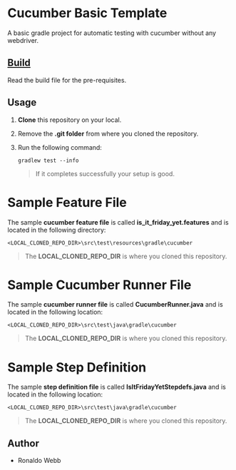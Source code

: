 # Cucumber Basic Template

A basic gradle project for automatic testing with cucumber without any webdriver.

## [Build](BUILD.md)

Read the build file for the pre-requisites.

## Usage

1. **Clone** this repository on your local.

2. Remove the **.git folder** from where you cloned the repository.

3. Run the following command:

   ```
   gradlew test --info
   ```

   > If it completes successfully your setup is good.

# Sample Feature File

The sample **cucumber feature file** is called **is_it_friday_yet.features** and is located in the following directory:

```
<LOCAL_CLONED_REPO_DIR>\src\test\resources\gradle\cucumber
```

> The **LOCAL_CLONED_REPO_DIR** is where you cloned this repository.

# Sample Cucumber Runner File

The sample **cucumber runner file** is called **CucumberRunner.java** and is located in the following location:

```
<LOCAL_CLONED_REPO_DIR>\src\test\java\gradle\cucumber
```

> The **LOCAL_CLONED_REPO_DIR** is where you cloned this repository.

# Sample Step Definition

The sample **step definition file** is called **IsItFridayYetStepdefs.java** and is located in the following location:

```
<LOCAL_CLONED_REPO_DIR>\src\test\java\gradle\cucumber
```

> The **LOCAL_CLONED_REPO_DIR** is where you cloned this repository.

## Author

* Ronaldo Webb

